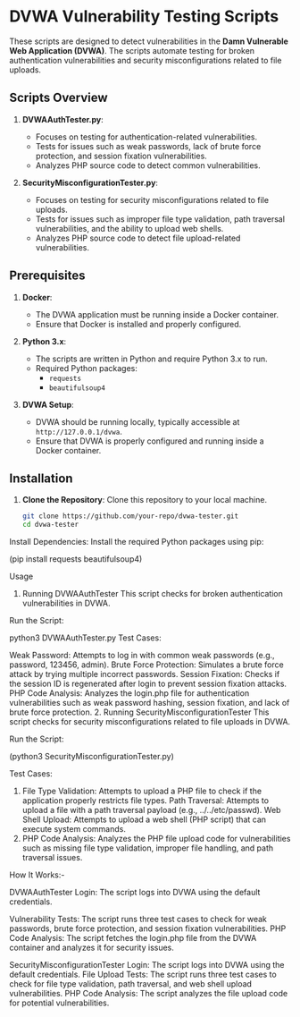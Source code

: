 # DVWA Vulnerability Testing Scripts

These scripts are designed to detect vulnerabilities in the **Damn Vulnerable Web Application (DVWA)**. The scripts automate testing for broken authentication vulnerabilities and security misconfigurations related to file uploads.

## Scripts Overview

1. **DVWAAuthTester.py**:
   - Focuses on testing for authentication-related vulnerabilities.
   - Tests for issues such as weak passwords, lack of brute force protection, and session fixation vulnerabilities.
   - Analyzes PHP source code to detect common vulnerabilities.

2. **SecurityMisconfigurationTester.py**:
   - Focuses on testing for security misconfigurations related to file uploads.
   - Tests for issues such as improper file type validation, path traversal vulnerabilities, and the ability to upload web shells.
   - Analyzes PHP source code to detect file upload-related vulnerabilities.

## Prerequisites

1. **Docker**:
   - The DVWA application must be running inside a Docker container.
   - Ensure that Docker is installed and properly configured.

2. **Python 3.x**:
   - The scripts are written in Python and require Python 3.x to run.
   - Required Python packages:
     - `requests`
     - `beautifulsoup4`

3. **DVWA Setup**:
   - DVWA should be running locally, typically accessible at `http://127.0.0.1/dvwa`.
   - Ensure that DVWA is properly configured and running inside a Docker container.

## Installation

1. **Clone the Repository**:
   Clone this repository to your local machine.
   ```bash
   git clone https://github.com/your-repo/dvwa-tester.git
   cd dvwa-tester

Install Dependencies:
Install the required Python packages using pip:

(pip install requests beautifulsoup4)

Usage
1. Running DVWAAuthTester
This script checks for broken authentication vulnerabilities in DVWA.

Run the Script:


python3 DVWAAuthTester.py
Test Cases:

Weak Password: Attempts to log in with common weak passwords (e.g., password, 123456, admin).
Brute Force Protection: Simulates a brute force attack by trying multiple incorrect passwords.
Session Fixation: Checks if the session ID is regenerated after login to prevent session fixation attacks.
PHP Code Analysis: Analyzes the login.php file for authentication vulnerabilities such as weak password hashing, session fixation, and lack of brute force protection.
2. Running SecurityMisconfigurationTester
This script checks for security misconfigurations related to file uploads in DVWA.

Run the Script:

(python3 SecurityMisconfigurationTester.py)

Test Cases:

1) File Type Validation: Attempts to upload a PHP file to check if the application properly restricts file types.
Path Traversal: Attempts to upload a file with a path traversal payload (e.g., ../../etc/passwd).
Web Shell Upload: Attempts to upload a web shell (PHP script) that can execute system commands.
2) PHP Code Analysis: Analyzes the PHP file upload code for vulnerabilities such as missing file type validation, improper file handling, and path traversal issues.

How It Works:-

DVWAAuthTester
Login: The script logs into DVWA using the default credentials.

Vulnerability Tests: The script runs three test cases to check for weak passwords, brute force protection, and session fixation vulnerabilities.
PHP Code Analysis: The script fetches the login.php file from the DVWA container and analyzes it for security issues.

SecurityMisconfigurationTester
Login: The script logs into DVWA using the default credentials.
File Upload Tests: The script runs three test cases to check for file type validation, path traversal, and web shell upload vulnerabilities.
PHP Code Analysis: The script analyzes the file upload code for potential vulnerabilities.
